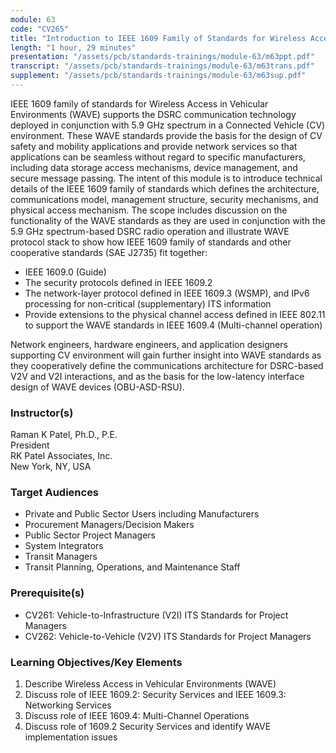 ```yaml
---
module: 63
code: "CV265"
title: "Introduction to IEEE 1609 Family of Standards for Wireless Access in a Vehicular Environments (WAVE) (2021)"
length: "1 hour, 29 minutes"
presentation: "/assets/pcb/standards-trainings/module-63/m63ppt.pdf"
transcript: "/assets/pcb/standards-trainings/module-63/m63trans.pdf"
supplement: "/assets/pcb/standards-trainings/module-63/m63sup.pdf"
---
```

IEEE 1609 family of standards for Wireless Access in Vehicular Environments (WAVE) supports the DSRC communication technology deployed in conjunction with 5.9 GHz spectrum in a Connected Vehicle (CV) environment. These WAVE standards provide the basis for the design of CV safety and mobility applications and provide network services so that applications can be seamless without regard to specific manufacturers, including data storage access mechanisms, device management, and secure message passing.
The intent of this module is to introduce technical details of the IEEE 1609 family of standards which defines the architecture, communications model, management structure, security mechanisms, and physical access mechanism. The scope includes discussion on the functionality of the WAVE standards as they are used in conjunction with the 5.9 GHz spectrum-based DSRC radio operation and illustrate WAVE protocol stack to show how IEEE 1609 family of standards and other cooperative standards (SAE J2735) fit together:

* IEEE 1609.0 (Guide)
* The security protocols defined in IEEE 1609.2
* The network-layer protocol defined in IEEE 1609.3 (WSMP), and IPv6 processing for non-critical (supplementary) ITS information
* Provide extensions to the physical channel access defined in IEEE 802.11 to support the WAVE standards in IEEE 1609.4 (Multi-channel operation)

Network engineers, hardware engineers, and application designers supporting CV environment will gain further insight into WAVE standards as they cooperatively define the communications architecture for DSRC-based V2V and V2I interactions, and as the basis for the low-latency interface design of WAVE devices (OBU-ASD-RSU).

### Instructor(s)
Raman K Patel, Ph.D., P.E.  
President  
RK Patel Associates, Inc.  
New York, NY, USA

### Target Audiences
*   Private and Public Sector Users including Manufacturers
*   Procurement Managers/Decision Makers
*   Public Sector Project Managers
*   System Integrators
*   Transit Managers
*   Transit Planning, Operations, and Maintenance Staff

### Prerequisite(s)
*   CV261: Vehicle-to-Infrastructure (V2I) ITS Standards for Project Managers
*   CV262: Vehicle-to-Vehicle (V2V) ITS Standards for Project Managers

### Learning Objectives/Key Elements
1.  Describe Wireless Access in Vehicular Environments (WAVE)
2.  Discuss role of IEEE 1609.2: Security Services and IEEE 1609.3: Networking Services
3.  Discuss role of IEEE 1609.4: Multi-Channel Operations
4.  Discuss role of 1609.2 Security Services and identify WAVE implementation issues
